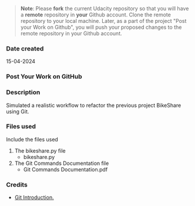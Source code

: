 >**Note**: Please **fork** the current Udacity repository so that you will have a **remote** repository in **your** Github account. Clone the remote repository to your local machine. Later, as a part of the project "Post your Work on Github", you will push your proposed changes to the remote repository in your Github account.

### Date created
15-04-2024

### Post Your Work on GitHub

### Description
Simulated a realistic workflow to refactor the previous project BikeShare using Git.

### Files used
Include the files used
1. The bikeshare.py file
    * bikeshare.py
2. The Git Commands Documentation file
    * Git Commands Documentation.pdf

### Credits
* [Git Introduction.](https://git-scm.com/docs/gittutorial)